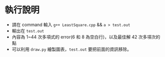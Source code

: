 # 執行說明
* 請在 command 輸入 `g++ LeastSquare.cpp` && `a > test.out`
* 輸出在 `test.out`
* 內容為 1~44 次多項式的 error(6 和 8 為空白行)，以及最佳解 42 次多項次的點
* 可以利用 `draw.py` 繪製圖表，`test.out` 要把前面的資訊移除。
